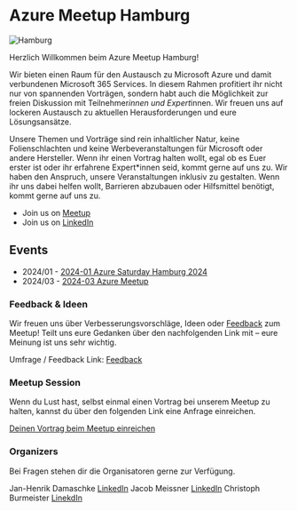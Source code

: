 # Azure Meetup Hamburg

</div>
<div class="pull-left">

![Hamburg](image.png)
</div>

Herzlich Willkommen beim Azure Meetup Hamburg!

Wir bieten einen Raum für den Austausch zu Microsoft Azure und damit verbundenen Microsoft 365 Services.
In diesem Rahmen profitiert ihr nicht nur von spannenden Vorträgen, sondern habt auch die Möglichkeit zur freien Diskussion mit Teilnehmer*innen und Expert*innen. Wir freuen uns auf lockeren Austausch zu aktuellen Herausforderungen und eure Lösungsansätze.

Unsere Themen und Vorträge sind rein inhaltlicher Natur, keine Folienschlachten und keine Werbeveranstaltungen für Microsoft oder andere Hersteller.
Wenn ihr einen Vortrag halten wollt, egal ob es Euer erster ist oder ihr erfahrene Expert*innen seid, kommt gerne auf uns zu.
Wir haben den Anspruch, unsere Veranstaltungen inklusiv zu gestalten. Wenn ihr uns dabei helfen wollt, Barrieren abzubauen oder Hilfsmittel benötigt, kommt gerne auf uns zu. </p>

- Join us on [Meetup](https://www.meetup.com/de-DE/azure-meetup-hamburg/)
- Join us on [LinkedIn](https://www.linkedin.com/groups/12986759/)

## Events

- 2024/01 - [2024-01 Azure Saturday Hamburg 2024  ](<2024-03-Azure Meetup>)
- 2024/03 - [2024-03 Azure Meetup ](<2024-03-Azure Meetup>)


### Feedback & Ideen 

Wir freuen uns über Verbesserungsvorschläge, Ideen oder [Feedback](https://forms.office.com/e/yvGnX99a9P) zum Meetup! Teilt uns eure Gedanken über den nachfolgenden Link mit – eure Meinung ist uns sehr wichtig.

Umfrage / Feedback Link: [Feedback](https://forms.office.com/e/yvGnX99a9P)


### Meetup Session

Wenn du Lust hast, selbst einmal einen Vortrag bei unserem Meetup zu halten, kannst du über den folgenden Link eine Anfrage einreichen.

[Deinen Vortrag beim Meetup einreichen](https://forms.office.com/e/g5HMVmUvp5)


### Organizers

Bei Fragen stehen dir die Organisatoren gerne zur Verfügung.

Jan-Henrik Damaschke [LinkedIn](https://www.linkedin.com/in/jan-henrik-damaschke/)
Jacob Meissner  [LinkedIn](https://www.linkedin.com/in/jacob-mei%C3%9Fner-3799b6134/)
Christoph Burmeister [LinekdIn](https://www.linkedin.com/in/chrburmeister/)